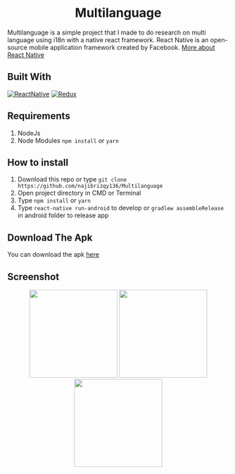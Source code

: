 <h1 align="center">Multilanguage</h1>

<p>
  Multilanguage is a simple project that I made to do research on multi language using i18n with a native react framework.
  React Native is an open-source mobile application framework created by Facebook. <a href="https://facebook.github.io/react-native/">More about React Native</a>
</p>

## Built With
[![ReactNative](https://img.shields.io/badge/ReactNative-v.0.62.2-blue.svg?style=rounded-square)](https://reactnative.dev/docs/getting-started/)
[![Redux](https://img.shields.io/badge/Redux-v.4.0.5-green.svg?style=rounded-square)](https://redux.js.org/introduction/getting-started/)

## Requirements
  1. NodeJs
  2. Node Modules `npm install` or `yarn`
  
  ## How to install
  1. Download this repo or type `git clone https://github.com/najibrizqy136/Multilanguage`
  2. Open project directory in CMD or Terminal
  3. Type `npm install` or `yarn`
  4. Type `react-native run-android` to develop or `gradlew assembleRelease` in android folder to release app
  
  ## Download The Apk
  You can download the apk [here](https://drive.google.com/open?id=1tR638GSgIajJABU0m8HBqkYy1lP8roFm)
  
  ## Screenshot
<p align='center'>
  <span>
      <image width="200" src="https://user-images.githubusercontent.com/33283502/79688103-1d724000-8276-11ea-95c4-a8026f6b4b74.jpg" />   
      <image width="200" src="https://user-images.githubusercontent.com/33283502/79688115-324ed380-8276-11ea-8150-0731394fce87.jpg" />
      <image width="200" src="https://user-images.githubusercontent.com/33283502/79688122-3e3a9580-8276-11ea-8a96-77e40f192810.jpg" />
  </span>
</p>
